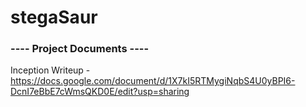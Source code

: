 # stegaSaur

### ---- Project Documents ----
Inception Writeup - https://docs.google.com/document/d/1X7kI5RTMygiNqbS4U0yBPI6-DcnI7eBbE7cWmsQKD0E/edit?usp=sharing

